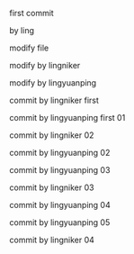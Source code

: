
first commit

by ling

modify file

modify by lingniker

modify by lingyuanping

commit by lingniker first

commit by lingyuanping first 01

commit by lingniker 02

commit by lingyuanping 02

commit by lingyuanping 03

commit by lingniker 03

commit by lingyuanping 04

commit by lingyuanping 05

commit by lingniker 04
